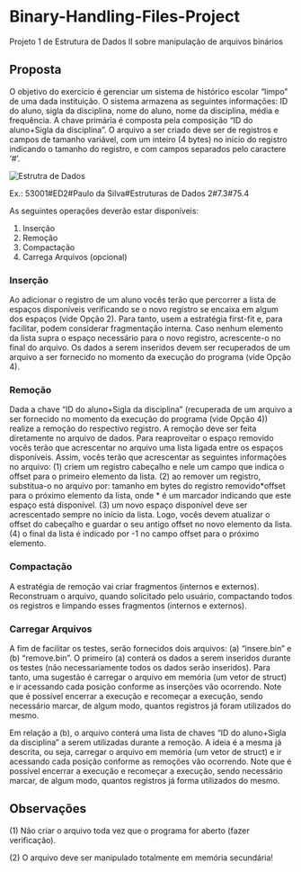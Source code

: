 # Binary-Handling-Files-Project
Projeto 1 de Estrutura de Dados II sobre manipulação de arquivos binários

## Proposta
O objetivo do exercício é gerenciar um sistema de histórico escolar “limpo” de uma dada instituição. O sistema
armazena as seguintes informações: ID do aluno, sigla da disciplina, nome do aluno, nome da disciplina, média
e frequência. A chave primária é composta pela composição “ID do aluno+Sigla da disciplina”. O arquivo a
ser criado deve ser de registros e campos de tamanho variável, com um inteiro (4 bytes) no início do registro
indicando o tamanho do registro, e com campos separados pelo caractere ‘#’.

![Estrutra de Dados](https://imgur.com/cSnI9nq.png)

Ex.: 53001#ED2#Paulo da Silva#Estruturas de Dados 2#7.3#75.4

As seguintes operações deverão estar disponíveis:
1. Inserção
2. Remoção
3. Compactação
4. Carrega Arquivos (opcional)
### Inserção
Ao adicionar o registro de um aluno vocês terão que percorrer a lista de espaços disponíveis verificando se o
novo registro se encaixa em algum dos espaços (vide Opção 2). Para tanto, usem a estratégia first-fit e, para
facilitar, podem considerar fragmentação interna. Caso nenhum elemento da lista supra o espaço necessário
para o novo registro, acrescente-o no final do arquivo. Os dados a serem inseridos devem ser recuperados de
um arquivo a ser fornecido no momento da execução do programa (vide Opção 4).
### Remoção
Dada a chave “ID do aluno+Sigla da disciplina” (recuperada de um arquivo a ser fornecido no momento da
execução do programa (vide Opção 4)) realize a remoção do respectivo registro. A remoção deve ser feita
diretamente no arquivo de dados. Para reaproveitar o espaço removido vocês terão que acrescentar no arquivo
uma lista ligada entre os espaços disponíveis. Assim, vocês terão que acrescentar as seguintes informações no
arquivo:
(1) criem um registro cabeçalho e nele um campo que indica o offset para o primeiro elemento da lista.
(2) ao remover um registro, substitua-o no arquivo por: tamanho em bytes do registro
removido*offset para o próximo elemento da lista, onde * é um marcador indicando que este
espaço está disponível.
(3) um novo espaço disponível deve ser acrescentado sempre no início da lista. Logo, vocês devem
atualizar o offset do cabeçalho e guardar o seu antigo offset no novo elemento da lista.
(4) o final da lista é indicado por -1 no campo offset para o próximo elemento.
### Compactação
A estratégia de remoção vai criar fragmentos (internos e externos). Reconstruam o arquivo, quando solicitado
pelo usuário, compactando todos os registros e limpando esses fragmentos (internos e externos).
### Carregar Arquivos
A fim de facilitar os testes, serão fornecidos dois arquivos: (a) “insere.bin” e (b) “remove.bin”. O primeiro (a)
conterá os dados a serem inseridos durante os testes (não necessariamente todos os dados serão inseridos).
Para tanto, uma sugestão é carregar o arquivo em memória (um vetor de struct) e ir acessando cada posição
conforme as inserções vão ocorrendo. Note que é possível encerrar a execução e recomeçar a execução, sendo
necessário marcar, de algum modo, quantos registros já foram utilizados do mesmo.

Em relação a (b), o arquivo conterá uma lista de chaves “ID do aluno+Sigla da disciplina” a serem utilizadas
durante a remoção. A ideia é a mesma já descrita, ou seja, carregar o arquivo em memória (um vetor de struct)
e ir acessando cada posição conforme as remoções vão ocorrendo. Note que é possível encerrar a execução e
recomeçar a execução, sendo necessário marcar, de algum modo, quantos registros já forma utilizados do
mesmo.
## Observações
(1) Não criar o arquivo toda vez que o programa for aberto (fazer verificação).

(2) O arquivo deve ser manipulado totalmente em memória secundária!
